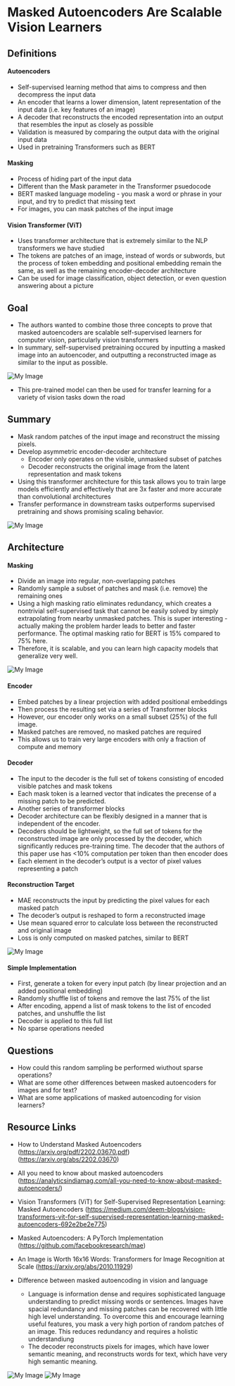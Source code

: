 # Masked Autoencoders Are Scalable Vision Learners

## Definitions
#### Autoencoders
- Self-supervised learning method that aims to compress and then decompress the input data
- An encoder that learns a lower dimension, latent representation of the input data (i.e. key features of an image)
- A decoder that reconstructs the encoded representation into an output that resembles the input as closely as possible
- Validation is measured by comparing the output data with the original input data
- Used in pretraining Transformers such as BERT
#### Masking
- Process of hiding part of the input data
- Different than the Mask parameter in the Transformer psuedocode
- BERT masked language modeling - you mask a word or phrase in your input, and try to predict that missing text
- For images, you can mask patches of the input image
#### Vision Transformer (ViT)
- Uses transformer architecture that is extremely similar to the NLP transformers we have studied
- The tokens are patches of an image, instead of words or subwords, but the process of token embedding and positional embedding remain the same, as well as the remaining encoder-decoder architecture
- Can be used for image classification, object detection, or even question answering about a picture

## Goal
- The authors wanted to combine those three concepts to prove that masked autoencoders are scalable self-supervised learners for computer vision, particularly vision transformers
- In summary, self-supervised pretraining occured by inputting a masked image into an autoencoder, and outputting a reconstructed image as similar to the input as possible. 

![My Image](maevl5.jpg)

- This pre-trained model can then be used for transfer learning for a variety of vision tasks down the road


## Summary
- Mask random patches of the input image and reconstruct the missing pixels. 
- Develop asymmetric encoder-decoder architecture
  - Encoder only operates on the visible, unmasked subset of patches
  - Decoder reconstructs the original image from the latent representation and mask tokens
- Using this transformer architecture for this task allows you to train large models efficiently and effectively that are 3x faster and more accurate than convolutional architectures
- Transfer performance in downstream tasks outperforms supervised pretraining and shows promising scaling behavior.

![My Image](maevl1.jpg)


## Architecture
#### Masking
  - Divide an image into regular, non-overlapping patches
  - Randomly sample a subset of patches and mask (i.e. remove) the remaining ones
  - Using a high masking ratio eliminates redundancy, which creates a nontrivial self-supervised task that cannot be easily solved by simply extrapolating from nearby unmasked patches. This is super interesting - actually making the problem harder leads to better and faster performance. The optimal masking ratio for BERT is 15% compared to 75% here.
  - Therefore, it is scalable, and you can learn high capacity models that generalize very well.

![My Image](maevl3.jpg)

#### Encoder
  - Embed patches by a linear projection with added positional embeddings
  - Then process the resulting set via a series of Transformer blocks
  - However, our encoder only works on a small subset (25%) of the full image.
  - Masked patches are removed, no masked patches are required
  - This allows us to train very large encoders with only a fraction of compute and memory
#### Decoder
  - The input to the decoder is the full set of tokens consisting of encoded visible patches and mask tokens
  - Each mask token is a learned vector that indicates the precense of a missing patch to be predicted. 
  - Another series of transformer blocks
  - Decoder architecture can be flexibly designed in a manner that is independent of the encoder.
  - Decoders should be lightweight, so the full set of tokens for the reconstructed image are only processed by the decoder, which significantly reduces pre-training time. The decoder that the authors of this paper use has <10% computation per token than then encoder does
  - Each element in the decoder’s output is a vector of pixel values representing a patch
#### Reconstruction Target
  - MAE reconstructs the input by predicting the pixel values for each masked patch
  - The decoder’s output is reshaped to form a reconstructed image
  - Use mean squared error to calculate loss between the reconstructed and original image
  - Loss is only computed on masked patches, similar to BERT

![My Image](maevl4.jpg)

#### Simple Implementation
  - First, generate a token for every input patch (by linear projection and an added positional embedding)
  - Randomly shuffle list of tokens and remove the last 75% of the list
  - After encoding, append a list of mask tokens to the list of encoded patches, and unshuffle the list
  - Decoder is applied to this full list
  - No sparse operations needed


## Questions
- How could this random sampling be performed wiuthout sparse operations?
- What are some other differences between masked autoencoders for images and for text?
- What are some applications of masked autoencoding for vision learners?


## Resource Links
- How to Understand Masked Autoencoders (https://arxiv.org/pdf/2202.03670.pdf) (https://arxiv.org/abs/2202.03670)
- All you need to know about masked autoencoders (https://analyticsindiamag.com/all-you-need-to-know-about-masked-autoencoders/)
- Vision Transformers (ViT) for Self-Supervised Representation Learning: Masked Autoencoders (https://medium.com/deem-blogs/vision-transformers-vit-for-self-supervised-representation-learning-masked-autoencoders-692e2be2e775)
- Masked Autoencoders: A PyTorch Implementation (https://github.com/facebookresearch/mae)
- An Image is Worth 16x16 Words: Transformers for Image Recognition at Scale (https://arxiv.org/abs/2010.11929)


- Difference between masked autoencoding in vision and language
  - Language is information dense and requires sophisticated language understanding to predict missing words or sentences. Images have spacial redundancy and missing patches can be recovered with little high level understanding. To overcome this and encourage learning useful features, you mask a very high portion of random patches of an image. This reduces redundancy and requires a holistic understandiung
  - The decoder reconstructs pixels for images, which have lower semantic meaning, and reconstructs words for text, which have very high semantic meaning.






![My Image](maevl1.jpg)
![My Image](maevl2.jpg)
